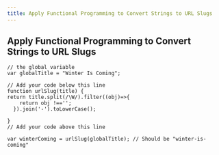 ```yaml
---
title: Apply Functional Programming to Convert Strings to URL Slugs
---
```

## Apply Functional Programming to Convert Strings to URL Slugs
```
// the global variable
var globalTitle = "Winter Is Coming";

// Add your code below this line
function urlSlug(title) {
return title.split(/\W/).filter((obj)=>{
    return obj !=='';
  }).join('-').toLowerCase();
  
}
// Add your code above this line

var winterComing = urlSlug(globalTitle); // Should be "winter-is-coming"
```
